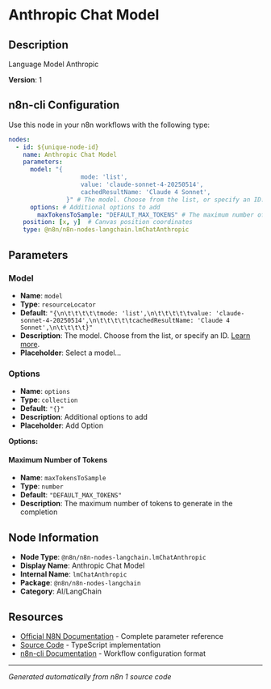 # Anthropic Chat Model

## Description

Language Model Anthropic

**Version**: 1

## n8n-cli Configuration

Use this node in your n8n workflows with the following type:

```yaml
nodes:
  - id: ${unique-node-id}
    name: Anthropic Chat Model
    parameters:
      model: "{
					mode: 'list',
					value: 'claude-sonnet-4-20250514',
					cachedResultName: 'Claude 4 Sonnet',
				}" # The model. Choose from the list, or specify an ID. <a href="https://docs.anthropic.com/claude/docs/models-overview">Learn more</a>.
      options: # Additional options to add
        maxTokensToSample: "DEFAULT_MAX_TOKENS" # The maximum number of tokens to generate in the completion
    position: [x, y]  # Canvas position coordinates
    type: @n8n/n8n-nodes-langchain.lmChatAnthropic
```

## Parameters

### Model

- **Name**: `model`
- **Type**: `resourceLocator`
- **Default**: `"{\n\t\t\t\t\tmode: 'list',\n\t\t\t\t\tvalue: 'claude-sonnet-4-20250514',\n\t\t\t\t\tcachedResultName: 'Claude 4 Sonnet',\n\t\t\t\t}"`
- **Description**: The model. Choose from the list, or specify an ID. <a href="https://docs.anthropic.com/claude/docs/models-overview">Learn more</a>.
- **Placeholder**: Select a model...

### Options

- **Name**: `options`
- **Type**: `collection`
- **Default**: `"{}"`
- **Description**: Additional options to add
- **Placeholder**: Add Option

**Options:**

#### Maximum Number of Tokens
- **Name**: `maxTokensToSample`
- **Type**: `number`
- **Default**: `"DEFAULT_MAX_TOKENS"`
- **Description**: The maximum number of tokens to generate in the completion



## Node Information

- **Node Type**: `@n8n/n8n-nodes-langchain.lmChatAnthropic`
- **Display Name**: Anthropic Chat Model
- **Internal Name**: `lmChatAnthropic`
- **Package**: `@n8n/n8n-nodes-langchain`
- **Category**: AI/LangChain

## Resources

- [Official N8N Documentation](https://docs.n8n.io/integrations/builtin/cluster-nodes/root-nodes/n8n-nodes-langchain.lmchatanthropic/) - Complete parameter reference
- [Source Code](https://github.com/n8n-io/n8n/blob/master/packages/@n8n/nodes-langchain/nodes/llms/LMChatAnthropic/LmChatAnthropic.node.ts) - TypeScript implementation
- [n8n-cli Documentation](https://github.com/edenreich/n8n-cli) - Workflow configuration format

---
*Generated automatically from n8n 1 source code*
